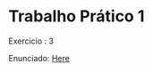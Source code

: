 # Trabalho Prático 1


Exercicio : 3 

Enunciado: [Here](https://github.com/DanielAndrade53/Processamento-Linguagens-Compildadores/blob/main/Trabalhos-Praticos/TP1/plc24tp1.pdf)
